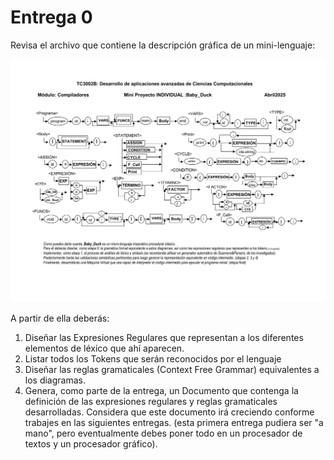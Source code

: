 # Entrega 0

Revisa el archivo que contiene la descripción gráfica de un mini-lenguaje:

![Descripción BabyDuck](BabyDuckfj25.png)

A partir de ella deberás:

1. Diseñar las Expresiones Regulares que representan a los diferentes elementos de léxico que ahí aparecen.
2. Listar todos los Tokens que serán reconocidos por el lenguaje
3. Diseñar las reglas gramaticales (Context Free Grammar) equivalentes a los diagramas.
4. Genera, como parte de la entrega, un Documento que contenga la definición de las expresiones regulares y reglas gramaticales desarrolladas. Considera que este documento irá creciendo conforme trabajes en las siguientes entregas. (esta primera entrega pudiera ser "a mano", pero eventualmente debes poner todo en un procesador de textos y un procesador gráfico).